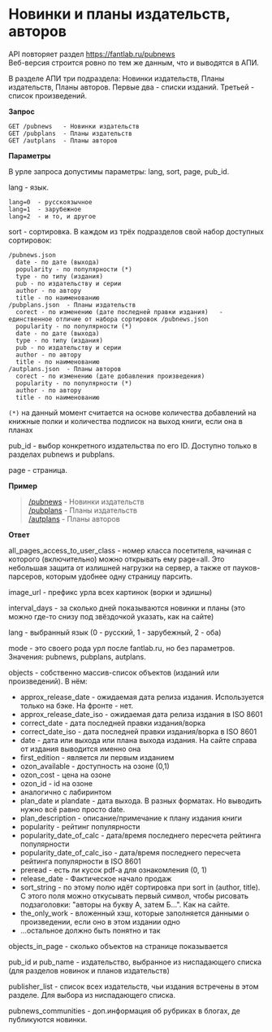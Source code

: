 # Новинки и планы издательств, авторов

API повторяет раздел https://fantlab.ru/pubnews  
Веб-версия строится ровно по тем же данным, что и выводятся в АПИ.

В разделе АПИ три подраздела: Новинки издательств, Планы издательств, Планы авторов.
Первые два - списки изданий. Третьей - список произведений.

**Запрос**
```
GET /pubnews   - Новинки издательств
GET /pubplans  - Планы издательств
GET /autplans  - Планы авторов
```

**Параметры**

В урле запроса допустимы параметры: lang, sort, page, pub_id.

lang - язык.
```
lang=0  - русскоязычное
lang=1  - зарубежное
lang=2  - и то, и другое
```

sort - сортировка. В каждом из трёх подразделов свой набор доступных сортировок:
```
/pubnews.json
  date - по дате (выхода)
  popularity - по популярности (*)
  type - по типу (издания)
  pub - по издательству и серии
  author - по автору
  title - по наименованию
/pubplans.json  - Планы издательств
  corect - по изменению (дате последней правки издания)   - единственное отличие от набора сортировок /pubnews.json
  popularity - по популярности (*)
  date - по дате (выхода)
  type - по типу (издания)
  pub - по издательству и серии
  author - по автору
  title - по наименованию
/autplans.json  - Планы авторов
  corect - по изменению (дате добавления произведения)
  popularity - по популярности (*)
  author - по автору
  title - по наименованию
```
`(*)` на данный момент считается на основе количества добавлений на книжные полки и количества подписок на выход книги, если она в планах

pub_id - выбор конкретного издательства по его ID.
Доступно только в разделах pubnews и pubplans.

page - страница.

**Пример**
> [/pubnews](https://api.fantlab.ru/pubnews)   - Новинки издательств  
> [/pubplans](https://api.fantlab.ru/pubplans) - Планы издательств  
> [/autplans](https://api.fantlab.ru/autplans) - Планы авторов  



**Ответ**

all_pages_access_to_user_class  - номер класса посетителя, начиная с которого (включительно) можно открывать ему page=all.
Это небольшая защита от излишней нагрузки на сервер, а также от пауков-парсеров, которым удобнее одну страницу парсить.

image_url - префикс урла всех картинок (ворки и эдишны)

interval_days - за сколько дней показываются новинки и планы (это можно где-то снизу под звёздочкой указать, как на сайте)

lang - выбранный язык (0 - русский, 1 - зарубежный, 2 - оба)

mode - это своего рода урл после fantlab.ru, но без параметров. Значения: pubnews, pubplans, autplans.

objects - собственно массив-список объектов (изданий или произведений).
  В нём:
  - approx_release_date - ожидаемая дата релиза издания. Используется только на бэке. На фронте - нет.
  - approx_release_date_iso - ожидаемая дата релиза издания в ISO 8601
  - correct_date - дата последней правки издания/ворка
  - correct_date_iso - дата последней правки издания/ворка в ISO 8601
  - date - дата или выхода или плана выхода издания. На сайте справа от издания выводится именно она
  - first_edition - является ли первым изданием
  - ozon_available - доступность на озоне (0,1)
  - ozon_cost - цена на озоне 
  - ozon_id - id на озоне
  - аналогично с лабиринтом
  - plan_date и plandate - дата выхода. В разных форматах. Но выводить нужно всё равно просто date.
  - plan_description - описание/примечание к плану издания книги
  - popularity - рейтинг популярности
  - popularity_date_of_calc - дата/время последнего пересчета рейтинга популярности
  - popularity_date_of_calc_iso - дата/время последнего пересчета рейтинга популярности в ISO 8601
  - preread - есть ли кусок pdf-а для ознакомления (0, 1)
  - release_date - Фактическое начало продаж
  - sort_string - по этому полю идёт сортировка при sort in (author, title). С этого поля можно откусывать первый символ, чтобы рисовать подзаголовки: "авторы на букву А, затем Б...". Как на сайте.
  - the_only_work - вложенный хэш, которые заполняется данными о произведении, если оно в этом издании одно
  - ...остальное должно быть понятно и так
  
 objects_in_page - сколько объектов на странице показывается
 
 pub_id и pub_name - издательство, выбранное из ниспадающего списка (для разделов новинок и планов издательств)
 
 publisher_list - список всех издательств, чьи издания встречены в этом разделе. Для выбора из ниспадающего списка.
 
 pubnews_communities - доп.информация об рубриках в блогах, де публикуются новинки.
